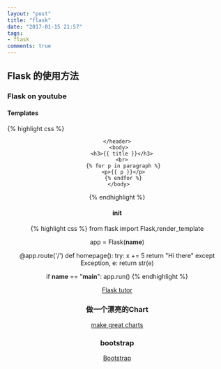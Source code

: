 ```yaml
---
layout: "post"
title: "flask"
date: "2017-01-15 21:57"
tags:
- flask
comments: true
---
```

## Flask 的使用方法

### Flask on youtube

#### Templates

{% highlight css %}
<!DOCTYPE html>
<html lang="en">

<head>

</head>

<body class="body">
	<header>

	</header>
	 <body>
	   <h3>{{ title }}</h3>
	   <br>
		{% for p in paragraph %}
		<p>{{ p }}</p>
		{% endfor %}
	 </body>

</html>
{% endhighlight %}

#### __init__
{% highlight css %}
from flask import Flask,render_template

app = Flask(__name__)

@app.route('/')
def homepage():
   try:
       x += 5
       return "Hi there"
   except Exception, e:
       return str(e)

if __name__ == "__main__":
   app.run()
{% endhighlight %}

[ Flask tutor][c8d8b657]

  [c8d8b657]: https://www.youtube.com/playlist?list=PLQVvvaa0QuDcOS4l8RCWh0olq_je0OKaP "FLASK"

### 做一个漂亮的Chart

[make great charts][797fd254]

  [797fd254]: http://www.highcharts.com/ "charts"

### bootstrap

[Bootstrap][6c7aa1ca]

  [6c7aa1ca]: http://getbootstrap.com/ "use bootstrap"
